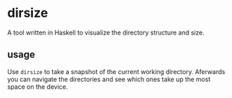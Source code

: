 # dirsize

A tool written in Haskell to visualize the directory structure and size.

## usage 

Use `dirsize` to take a snapshot of the current working directory.
Aferwards you can navigate the directories and see which ones take up the most space on the device.

